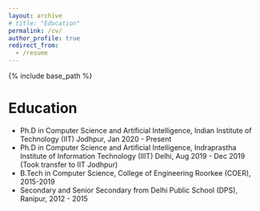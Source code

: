```yaml
---
layout: archive
# title: "Education"
permalink: /cv/
author_profile: true
redirect_from:
  - /resume
---
```


{% include base_path %}

Education
======
* Ph.D in Computer Science and Artificial Intelligence, Indian Institute of Technology (IIT) Jodhpur, Jan 2020 - Present
* Ph.D in Computer Science and Artificial Intelligence, Indraprastha Institute of Information Technology (IIIT) Delhi, Aug 2019 - Dec 2019 (Took transfer to IIT Jodhpur)
* B.Tech in Computer Science, College of Engineering Roorkee (COER), 2015-2019
* Secondary and Senior Secondary from Delhi Public School (DPS), Ranipur, 2012 - 2015
